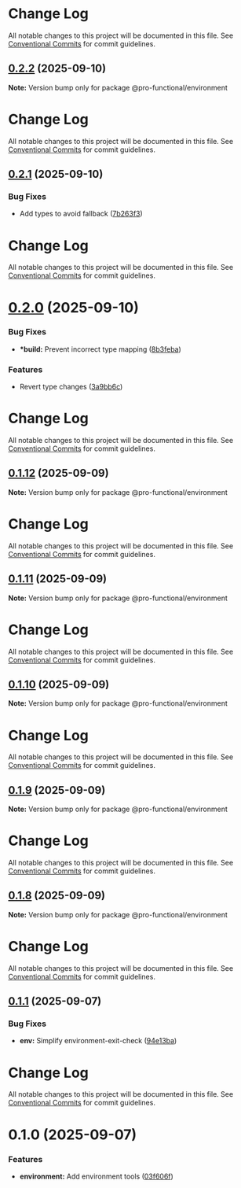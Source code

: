 # Change Log

All notable changes to this project will be documented in this file. See
[Conventional Commits](https://conventionalcommits.org) for commit guidelines.

## [0.2.2](https://github.com/harish-prakash/pro-functional/compare/@pro-functional/environment@0.2.1...@pro-functional/environment@0.2.2) (2025-09-10)

**Note:** Version bump only for package @pro-functional/environment

# Change Log

All notable changes to this project will be documented in this file. See
[Conventional Commits](https://conventionalcommits.org) for commit guidelines.

## [0.2.1](https://github.com/harish-prakash/pro-functional/compare/@pro-functional/environment@0.2.0...@pro-functional/environment@0.2.1) (2025-09-10)

### Bug Fixes

- Add types to avoid fallback
  ([7b263f3](https://github.com/harish-prakash/pro-functional/commit/7b263f35a65c2d1d0b1d19a18e6e20a86dcf6a90))

# Change Log

All notable changes to this project will be documented in this file. See
[Conventional Commits](https://conventionalcommits.org) for commit guidelines.

# [0.2.0](https://github.com/harish-prakash/pro-functional/compare/@pro-functional/environment@0.1.12...@pro-functional/environment@0.2.0) (2025-09-10)

### Bug Fixes

- **\*build:** Prevent incorrect type mapping
  ([8b3feba](https://github.com/harish-prakash/pro-functional/commit/8b3feba4f582ddd9de29b91a040abb613fa3b045))

### Features

- Revert type changes
  ([3a9bb6c](https://github.com/harish-prakash/pro-functional/commit/3a9bb6c156551f149da974e296bdc8be6dcc39dc))

# Change Log

All notable changes to this project will be documented in this file. See
[Conventional Commits](https://conventionalcommits.org) for commit guidelines.

## [0.1.12](https://github.com/harish-prakash/pro-functional/compare/@pro-functional/environment@0.1.11...@pro-functional/environment@0.1.12) (2025-09-09)

**Note:** Version bump only for package @pro-functional/environment

# Change Log

All notable changes to this project will be documented in this file. See
[Conventional Commits](https://conventionalcommits.org) for commit guidelines.

## [0.1.11](https://github.com/harish-prakash/pro-functional/compare/@pro-functional/environment@0.1.10...@pro-functional/environment@0.1.11) (2025-09-09)

**Note:** Version bump only for package @pro-functional/environment

# Change Log

All notable changes to this project will be documented in this file. See
[Conventional Commits](https://conventionalcommits.org) for commit guidelines.

## [0.1.10](https://github.com/harish-prakash/pro-functional/compare/@pro-functional/environment@0.1.9...@pro-functional/environment@0.1.10) (2025-09-09)

**Note:** Version bump only for package @pro-functional/environment

# Change Log

All notable changes to this project will be documented in this file. See
[Conventional Commits](https://conventionalcommits.org) for commit guidelines.

## [0.1.9](https://github.com/harish-prakash/pro-functional/compare/@pro-functional/environment@0.1.8...@pro-functional/environment@0.1.9) (2025-09-09)

**Note:** Version bump only for package @pro-functional/environment

# Change Log

All notable changes to this project will be documented in this file. See
[Conventional Commits](https://conventionalcommits.org) for commit guidelines.

## [0.1.8](https://github.com/harish-prakash/pro-functional/compare/@pro-functional/environment@0.1.8-0...@pro-functional/environment@0.1.8) (2025-09-09)

**Note:** Version bump only for package @pro-functional/environment

# Change Log

All notable changes to this project will be documented in this file. See
[Conventional Commits](https://conventionalcommits.org) for commit guidelines.

## [0.1.1](https://github.com/harish-prakash/pro-functional/compare/@pro-functional/environment@0.1.0...@pro-functional/environment@0.1.1) (2025-09-07)

### Bug Fixes

- **env:** Simplify environment-exit-check
  ([94e13ba](https://github.com/harish-prakash/pro-functional/commit/94e13baafef56bc6665b078292a57ddebefc8525))

# Change Log

All notable changes to this project will be documented in this file. See
[Conventional Commits](https://conventionalcommits.org) for commit guidelines.

# 0.1.0 (2025-09-07)

### Features

- **environment:** Add environment tools
  ([03f606f](https://github.com/harish-prakash/pro-functional/commit/03f606fc967a672f6322347b758ebc3464d38978))
